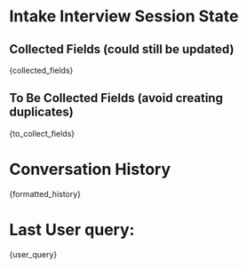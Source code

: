 # Intake Interview Session State

## Collected Fields (could still be updated)
{collected_fields}

## To Be Collected Fields (avoid creating duplicates)
{to_collect_fields}

# Conversation History
{formatted_history}

# Last User query:
{user_query}
